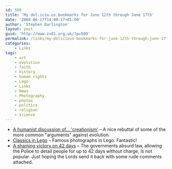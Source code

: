 ```yaml
---
id: 509
title: 'My del.icio.us bookmarks for June 12th through June 17th'
date: '2008-06-17T14:00:17+01:00'
author: 'Stephen Darlington'
layout: post
guid: 'http://www.zx81.org.uk/?p=509'
permalink: /links/my-delicious-bookmarks-for-june-12th-through-june-17th.html
categories:
    - Links
tags:
    - art
    - evolution
    - faith
    - history
    - human rights
    - Lego
    - Links
    - News
    - Photography
    - photos
    - politics
    - religion
    - science
---
```


- [A humanist discussion of… 'creationism'](http://bhascience.blogspot.com/2008/06/humanist-discussion-of-creationism-by.html) – A nice rebuttal of some of the more common "arguments" against evolution.
- [Classics in Lego](http://www.flickr.com/photos/balakov/sets/72157602602191858/) – Famous photographs in Lego. Fantastic!
- [A shaming victory on 42 days](http://dooooooom.blogspot.com/2008/06/shaming-victory-on-42-days.html) – The governments absurd law, allowing the Police to detail people for up to 42 days without charge, is not popular. Just hoping the Lords send it back with some rude comments attached.